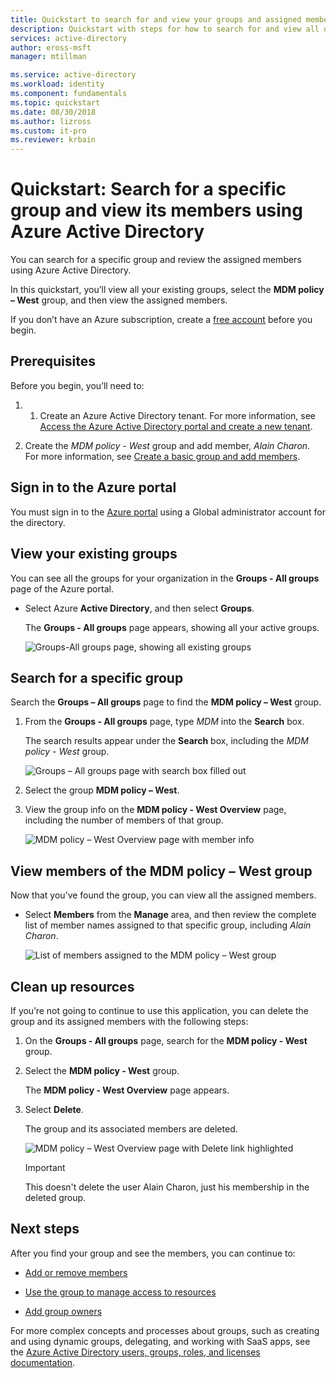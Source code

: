```yaml
---
title: Quickstart to search for and view your groups and assigned members using Azure Active Directory | Microsoft Docs
description: Quickstart with steps for how to search for and view all of your groups and their assigned members using Azure Active Directory.
services: active-directory
author: eross-msft
manager: mtillman

ms.service: active-directory
ms.workload: identity
ms.component: fundamentals
ms.topic: quickstart
ms.date: 08/30/2018
ms.author: lizross
ms.custom: it-pro
ms.reviewer: krbain
---
```

# Quickstart: Search for a specific group and view its members using Azure Active Directory
You can search for a specific group and review the assigned members using Azure Active Directory.

In this quickstart, you’ll view all your existing groups, select the **MDM policy – West** group, and then view the assigned members.

If you don’t have an Azure subscription, create a [free account](https://azure.microsoft.com/free/) before you begin. 

## Prerequisites
Before you begin, you’ll need to:

1.	1. Create an Azure Active Directory tenant. For more information, see [Access the Azure Active Directory portal and create a new tenant](active-directory-access-create-new-tenant.md).

2.	Create the _MDM policy - West_ group and add member, _Alain Charon_. For more information, see [Create a basic group and add members](active-directory-groups-create-azure-portal.md).

## Sign in to the Azure portal
You must sign in to the [Azure portal](https://portal.azure.com/) using a Global administrator account for the directory.

## View your existing groups
You can see all the groups for your organization in the **Groups - All groups** page of the Azure portal.

- Select Azure **Active Directory**, and then select **Groups**.

    The **Groups - All groups** page appears, showing all your active groups.

    ![Groups-All groups page, showing all existing groups](media/active-directory-groups-view-azure-portal/groups-all-groups-blade-with-all-groups.png)

## Search for a specific group
Search the **Groups – All groups** page to find the **MDM policy – West** group.

1. From the **Groups - All groups** page, type _MDM_ into the **Search** box.

    The search results appear under the **Search** box, including the _MDM policy - West_ group.

    ![Groups – All groups page with search box filled out](media/active-directory-groups-view-azure-portal/search-for-specific-group.png)

3. Select the group **MDM policy – West**.

4. View the group info on the **MDM policy - West Overview** page, including the number of members of that group.

    ![MDM policy – West Overview page with member info](media/active-directory-groups-view-azure-portal/group-overview-blade.png)

## View members of the MDM policy – West group
Now that you’ve found the group, you can view all the assigned members.

- Select **Members** from the **Manage** area, and then review the complete list of member names assigned to that specific group, including _Alain Charon_.

    ![List of members assigned to the MDM policy – West group](media/active-directory-groups-view-azure-portal/groups-all-members.png)

## Clean up resources
If you’re not going to continue to use this application, you can delete the group and its assigned members with the following steps:

1. On the **Groups - All groups** page, search for the **MDM policy - West** group.

2.	Select the **MDM policy - West** group.

    The **MDM policy - West Overview** page appears.

3. Select **Delete**.

    The group and its associated members are deleted.

    ![MDM policy – West Overview page with Delete link highlighted](media/active-directory-groups-view-azure-portal/group-overview-blade-delete.png)

    >[!Important]
    >This doesn't delete the user Alain Charon, just his membership in the deleted group.

## Next steps
After you find your group and see the members, you can continue to:
- [Add or remove members](active-directory-groups-members-azure-portal.md)

- [Use the group to manage access to resources](active-directory-manage-groups.md)

- [Add group owners](active-directory-accessmanagement-managing-group-owners.md)

For more complex concepts and processes about groups, such as creating and using dynamic groups, delegating, and working with SaaS apps, see the [Azure Active Directory users, groups, roles, and licenses documentation](https://docs.microsoft.com/azure/active-directory/users-groups-roles/).